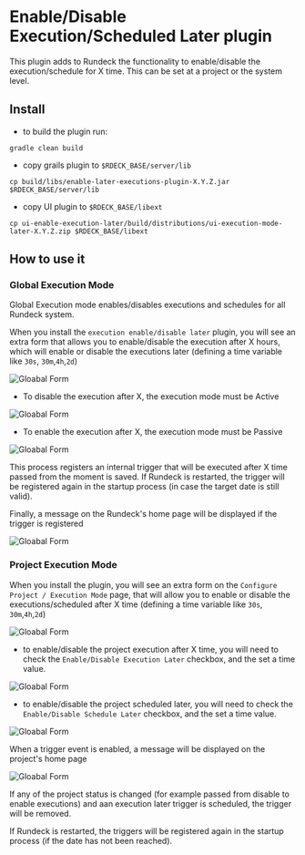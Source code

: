 # Enable/Disable Execution/Scheduled Later plugin

This plugin adds to Rundeck the functionality to enable/disable the execution/schedule for X time. This can be set at a project or the system level.

## Install

* to build the plugin run: 
 
```
gradle clean build
```

*  copy grails plugin to `$RDECK_BASE/server/lib`
```
cp build/libs/enable-later-executions-plugin-X.Y.Z.jar $RDECK_BASE/server/lib
```

*  copy UI plugin to `$RDECK_BASE/libext`
```
cp ui-enable-execution-later/build/distributions/ui-execution-mode-later-X.Y.Z.zip $RDECK_BASE/libext
```

## How to use it

### Global Execution Mode

Global Execution mode enables/disables executions and schedules for all Rundeck system.

When you install the `execution enable/disable later` plugin, 
you will see an extra form that allows you to enable/disable the execution after X hours, which will enable or disable the executions later (defining a time variable like `30s`, `30m`,`4h`,`2d`)

![Gloabal Form](docs/global-execution-later-form.png?raw=true "Title")


* To disable the execution after X, the execution mode must be Active

![Gloabal Form](docs/global-execution-later-disable.png?raw=true "Title")


* To enable the execution after X, the execution mode must be Passive

 ![Gloabal Form](docs/global-execution-later-enable.png?raw=true "Title")

This process registers an internal trigger that will be executed after X time passed from the moment is saved. 
If Rundeck is restarted, the trigger will be registered again in the startup process (in case the target date is still valid).

Finally, a message on the Rundeck's home page will be displayed if the trigger is registered

 ![Gloabal Form](docs/globa-execution-message.png?raw=true "Title")


### Project Execution Mode

When you install the plugin, 
you will see an extra form on the `Configure Project / Execution Mode` page,  that will allow you to enable or disable the executions/scheduled after X time 
(defining a time variable like `30s`, `30m`,`4h`,`2d`)

 ![Gloabal Form](docs/project-execution-later-form.png?raw=true "Title")

* to enable/disable the project execution after X time, you will need to check the `Enable/Disable Execution Later` checkbox, and the set a time value.

 ![Gloabal Form](docs/project-execution-later-disable-executions.png?raw=true "Title")

* to enable/disable the project scheduled later, you will need to check the `Enable/Disable Schedule Later` checkbox, and the set a time value.

 ![Gloabal Form](docs/project-execution-later-disable-scheduled.png?raw=true "Title")

When a trigger event is enabled, a message will be displayed on the project's home page

 ![Gloabal Form](docs/project-execution-later-msg.png?raw=true "Title")

If any of the project status is changed (for example passed from disable to enable executions) and aan execution later trigger is scheduled, the trigger will be removed.

If Rundeck is restarted, the triggers will be registered again in the startup process (if the date has not been reached).
